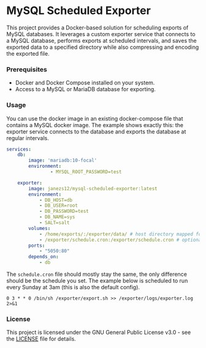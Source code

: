 # MySQL Scheduled Exporter

This project provides a Docker-based solution for scheduling exports of MySQL databases. It leverages a custom exporter service that connects to a MySQL database, performs exports at scheduled intervals, and saves the exported data to a specified directory while also compressing and encoding the exported file.

### Prerequisites

- Docker and Docker Compose installed on your system.
- Access to a MySQL or MariaDB database for exporting.

### Usage

You can use the docker image in an existing docker-compose file that contains a MySQL docker image. The example shows exactly this: the exporter service connects to the database and exports the database at regular intervals.

```yml
services:
    db:
        image: 'mariadb:10-focal'
        environment:
                - MYSQL_ROOT_PASSWORD=test

    exporter:
        image: janezs12/mysql-scheduled-exporter:latest
        environment:
            - DB_HOST=db
            - DB_USER=root
            - DB_PASSWORD=test
            - DB_NAME=sys
            - SALT=salt
        volumes:
            - /home/exports/:/exporter/data/ # host directory mapped for exported data
            - /exporter/schedule.cron:/exporter/schedule.cron # optional if you want to use custom schedule
        ports:
            - "5050:80"
        depends_on:
            - db
```

The `schedule.cron` file should mostly stay the same, the only difference should be the schedule you set. The example below is scheduled to run every Sunday at 3am (this is also the default config).

```
0 3 * * 0 /bin/sh /exporter/export.sh >> /exporter/logs/exporter.log 2>&1
```

### License

This project is licensed under the GNU General Public License v3.0 - see the [LICENSE](LICENSE) file for details.

